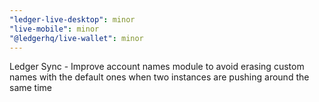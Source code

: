```yaml
---
"ledger-live-desktop": minor
"live-mobile": minor
"@ledgerhq/live-wallet": minor
---
```


Ledger Sync - Improve account names module to avoid erasing custom names with the default ones when two instances are pushing around the same time
